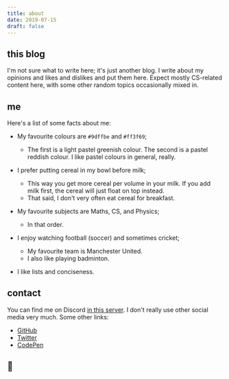 ```yaml
---
title: about
date: 2019-07-15
draft: false
---
```


## this blog

I'm not sure what to write here; it's just another blog. I write about my opinions and likes and dislikes and put them here. Expect mostly CS-related content here, with some other random topics occasionally mixed in.

## me

Here's a list of some facts about me:

- My favourite colours are `#9dffbe` and `#ff3f69`;
  - The first is a light pastel greenish colour. The second is a pastel reddish colour. I like pastel colours in general, really.

- I prefer putting cereal in my bowl before milk;
  - This way you get more cereal per volume in your milk. If you add milk first, the cereal will just float on top instead.
  - That said, I don't very often eat cereal for breakfast.

- My favourite subjects are Maths, CS, and Physics;
  - In that order.

- I enjoy watching football (soccer) and sometimes cricket;
  - My favourite team is Manchester United.
  - I also like playing badminton.

- I like lists and conciseness.

## contact

You can find me on Discord [in this server](https://discord.gg/MFKDWH22b5). I don't really use other social media very much. Some other links:

- [GitHub](https://github.com/quintik)
- [Twitter](https://twitter.com/quantomistro)
- [CodePen](https://codepen.io/quantomistro)

## 👋

